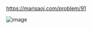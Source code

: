 https://marisaoj.com/problem/91

![image](https://github.com/user-attachments/assets/5659913b-3acf-4554-a30d-7c7af3ed3d59)
